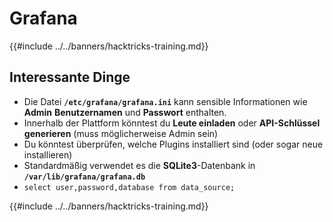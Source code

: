 # Grafana

{{#include ../../banners/hacktricks-training.md}}

## Interessante Dinge

- Die Datei **`/etc/grafana/grafana.ini`** kann sensible Informationen wie **Admin** **Benutzernamen** und **Passwort** enthalten.
- Innerhalb der Plattform könntest du **Leute einladen** oder **API-Schlüssel generieren** (muss möglicherweise Admin sein)
- Du könntest überprüfen, welche Plugins installiert sind (oder sogar neue installieren)
- Standardmäßig verwendet es die **SQLite3**-Datenbank in **`/var/lib/grafana/grafana.db`**
- `select user,password,database from data_source;`

{{#include ../../banners/hacktricks-training.md}}
